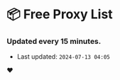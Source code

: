 # :package: Free Proxy List
### Updated every 15 minutes.

- Last updated: `2024-07-13 04:05`

:heart:
